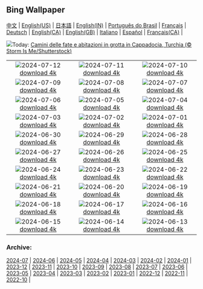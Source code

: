 ## Bing Wallpaper
[中文](README.md) |                     [English(US)](en-US.md) |                     [日本語](ja-JP.md) |                     [English(IN)](en-IN.md) |                     [Português do Brasil](pt-BR.md) |                     [Français](fr-FR.md) |                     [Deutsch](de-DE.md) |                     [English(CA)](en-CA.md) |                     [English(GB)](en-GB.md) |                     [Italiano](it-IT.md) |                     [Español](es-ES.md) |                     [Français(CA)](fr-CA.md) |                    

![](https://www.bing.com/th?id=OHR.CappadociaRocks_IT-IT4089475911_UHD.jpg&w=1000)Today: [Camini delle fate e abitazioni in grotta in Cappadocia, Turchia (© Storm Is Me/Shutterstock)](https://www.bing.com/th?id=OHR.CappadociaRocks_IT-IT4089475911_UHD.jpg)

|      |      |      |
| :----: | :----: | :----: |
|![](https://www.bing.com/th?id=OHR.UmbriaInternationalJazz_IT-IT2914317092_UHD.jpg&pid=hp&w=384&h=216&rs=1&c=4)2024-07-12 [download 4k](https://www.bing.com/th?id=OHR.UmbriaInternationalJazz_IT-IT2914317092_UHD.jpg)|![](https://www.bing.com/th?id=OHR.GangiSicily_IT-IT7151002440_UHD.jpg&pid=hp&w=384&h=216&rs=1&c=4)2024-07-11 [download 4k](https://www.bing.com/th?id=OHR.GangiSicily_IT-IT7151002440_UHD.jpg)|![](https://www.bing.com/th?id=OHR.UbudBali_IT-IT6720560821_UHD.jpg&pid=hp&w=384&h=216&rs=1&c=4)2024-07-10 [download 4k](https://www.bing.com/th?id=OHR.UbudBali_IT-IT6720560821_UHD.jpg)|
|![](https://www.bing.com/th?id=OHR.TalampayaNP_IT-IT6470526392_UHD.jpg&pid=hp&w=384&h=216&rs=1&c=4)2024-07-09 [download 4k](https://www.bing.com/th?id=OHR.TalampayaNP_IT-IT6470526392_UHD.jpg)|![](https://www.bing.com/th?id=OHR.NorwayBlueberries_IT-IT6071091887_UHD.jpg&pid=hp&w=384&h=216&rs=1&c=4)2024-07-08 [download 4k](https://www.bing.com/th?id=OHR.NorwayBlueberries_IT-IT6071091887_UHD.jpg)|![](https://www.bing.com/th?id=OHR.YenBaiTerraces_IT-IT5762432409_UHD.jpg&pid=hp&w=384&h=216&rs=1&c=4)2024-07-07 [download 4k](https://www.bing.com/th?id=OHR.YenBaiTerraces_IT-IT5762432409_UHD.jpg)|
|![](https://www.bing.com/th?id=OHR.ConwyRiver_IT-IT5239937929_UHD.jpg&pid=hp&w=384&h=216&rs=1&c=4)2024-07-06 [download 4k](https://www.bing.com/th?id=OHR.ConwyRiver_IT-IT5239937929_UHD.jpg)|![](https://www.bing.com/th?id=OHR.NoahBeach_IT-IT4884170767_UHD.jpg&pid=hp&w=384&h=216&rs=1&c=4)2024-07-05 [download 4k](https://www.bing.com/th?id=OHR.NoahBeach_IT-IT4884170767_UHD.jpg)|![](https://www.bing.com/th?id=OHR.ZaharaDeLaSierra_IT-IT4545122871_UHD.jpg&pid=hp&w=384&h=216&rs=1&c=4)2024-07-04 [download 4k](https://www.bing.com/th?id=OHR.ZaharaDeLaSierra_IT-IT4545122871_UHD.jpg)|
|![](https://www.bing.com/th?id=OHR.MeerkatManor_IT-IT4262281606_UHD.jpg&pid=hp&w=384&h=216&rs=1&c=4)2024-07-03 [download 4k](https://www.bing.com/th?id=OHR.MeerkatManor_IT-IT4262281606_UHD.jpg)|![](https://www.bing.com/th?id=OHR.PalioDiSiena_IT-IT3821584862_UHD.jpg&pid=hp&w=384&h=216&rs=1&c=4)2024-07-02 [download 4k](https://www.bing.com/th?id=OHR.PalioDiSiena_IT-IT3821584862_UHD.jpg)|![](https://www.bing.com/th?id=OHR.ItalicaRuins_IT-IT3637207546_UHD.jpg&pid=hp&w=384&h=216&rs=1&c=4)2024-07-01 [download 4k](https://www.bing.com/th?id=OHR.ItalicaRuins_IT-IT3637207546_UHD.jpg)|
|![](https://www.bing.com/th?id=OHR.PrideItalia_IT-IT3295714060_UHD.jpg&pid=hp&w=384&h=216&rs=1&c=4)2024-06-30 [download 4k](https://www.bing.com/th?id=OHR.PrideItalia_IT-IT3295714060_UHD.jpg)|![](https://www.bing.com/th?id=OHR.TourCorsica_IT-IT2275929155_UHD.jpg&pid=hp&w=384&h=216&rs=1&c=4)2024-06-29 [download 4k](https://www.bing.com/th?id=OHR.TourCorsica_IT-IT2275929155_UHD.jpg)|![](https://www.bing.com/th?id=OHR.ChristopherPark_IT-IT1992922645_UHD.jpg&pid=hp&w=384&h=216&rs=1&c=4)2024-06-28 [download 4k](https://www.bing.com/th?id=OHR.ChristopherPark_IT-IT1992922645_UHD.jpg)|
|![](https://www.bing.com/th?id=OHR.FlorenceDuomo_IT-IT5589174181_UHD.jpg&pid=hp&w=384&h=216&rs=1&c=4)2024-06-27 [download 4k](https://www.bing.com/th?id=OHR.FlorenceDuomo_IT-IT5589174181_UHD.jpg)|![](https://www.bing.com/th?id=OHR.CardinalfishAnemone_IT-IT5257002350_UHD.jpg&pid=hp&w=384&h=216&rs=1&c=4)2024-06-26 [download 4k](https://www.bing.com/th?id=OHR.CardinalfishAnemone_IT-IT5257002350_UHD.jpg)|![](https://www.bing.com/th?id=OHR.FireWave_IT-IT4832147004_UHD.jpg&pid=hp&w=384&h=216&rs=1&c=4)2024-06-25 [download 4k](https://www.bing.com/th?id=OHR.FireWave_IT-IT4832147004_UHD.jpg)|
|![](https://www.bing.com/th?id=OHR.FloresIsland_IT-IT4545607892_UHD.jpg&pid=hp&w=384&h=216&rs=1&c=4)2024-06-24 [download 4k](https://www.bing.com/th?id=OHR.FloresIsland_IT-IT4545607892_UHD.jpg)|![](https://www.bing.com/th?id=OHR.DhakaBangladesh_IT-IT6657097189_UHD.jpg&pid=hp&w=384&h=216&rs=1&c=4)2024-06-23 [download 4k](https://www.bing.com/th?id=OHR.DhakaBangladesh_IT-IT6657097189_UHD.jpg)|![](https://www.bing.com/th?id=OHR.BrazilRainforest_IT-IT5114382105_UHD.jpg&pid=hp&w=384&h=216&rs=1&c=4)2024-06-22 [download 4k](https://www.bing.com/th?id=OHR.BrazilRainforest_IT-IT5114382105_UHD.jpg)|
|![](https://www.bing.com/th?id=OHR.LewaGiraffe_IT-IT6350350663_UHD.jpg&pid=hp&w=384&h=216&rs=1&c=4)2024-06-21 [download 4k](https://www.bing.com/th?id=OHR.LewaGiraffe_IT-IT6350350663_UHD.jpg)|![](https://www.bing.com/th?id=OHR.SummerTree_IT-IT6031529080_UHD.jpg&pid=hp&w=384&h=216&rs=1&c=4)2024-06-20 [download 4k](https://www.bing.com/th?id=OHR.SummerTree_IT-IT6031529080_UHD.jpg)|![](https://www.bing.com/th?id=OHR.CuxhavenTower_IT-IT3147341965_UHD.jpg&pid=hp&w=384&h=216&rs=1&c=4)2024-06-19 [download 4k](https://www.bing.com/th?id=OHR.CuxhavenTower_IT-IT3147341965_UHD.jpg)|
|![](https://www.bing.com/th?id=OHR.LupinIceland_IT-IT2902162777_UHD.jpg&pid=hp&w=384&h=216&rs=1&c=4)2024-06-18 [download 4k](https://www.bing.com/th?id=OHR.LupinIceland_IT-IT2902162777_UHD.jpg)|![](https://www.bing.com/th?id=OHR.HummingThistle_IT-IT2672242113_UHD.jpg&pid=hp&w=384&h=216&rs=1&c=4)2024-06-17 [download 4k](https://www.bing.com/th?id=OHR.HummingThistle_IT-IT2672242113_UHD.jpg)|![](https://www.bing.com/th?id=OHR.TodiView_IT-IT4184020567_UHD.jpg&pid=hp&w=384&h=216&rs=1&c=4)2024-06-16 [download 4k](https://www.bing.com/th?id=OHR.TodiView_IT-IT4184020567_UHD.jpg)|
|![](https://www.bing.com/th?id=OHR.NazareWave_IT-IT1958162870_UHD.jpg&pid=hp&w=384&h=216&rs=1&c=4)2024-06-15 [download 4k](https://www.bing.com/th?id=OHR.NazareWave_IT-IT1958162870_UHD.jpg)|![](https://www.bing.com/th?id=OHR.KokinoMacedonia_IT-IT5698531580_UHD.jpg&pid=hp&w=384&h=216&rs=1&c=4)2024-06-14 [download 4k](https://www.bing.com/th?id=OHR.KokinoMacedonia_IT-IT5698531580_UHD.jpg)|![](https://www.bing.com/th?id=OHR.RegistanUzbekistan_IT-IT8716524920_UHD.jpg&pid=hp&w=384&h=216&rs=1&c=4)2024-06-13 [download 4k](https://www.bing.com/th?id=OHR.RegistanUzbekistan_IT-IT8716524920_UHD.jpg)|


### Archive:
[2024-07](archive/it-IT/202407/README.md) | [2024-06](archive/it-IT/202406/README.md) | [2024-05](archive/it-IT/202405/README.md) | [2024-04](archive/it-IT/202404/README.md) | [2024-03](archive/it-IT/202403/README.md) | [2024-02](archive/it-IT/202402/README.md) | [2024-01](archive/it-IT/202401/README.md) | [2023-12](archive/it-IT/202312/README.md) | [2023-11](archive/it-IT/202311/README.md) | [2023-10](archive/it-IT/202310/README.md) | [2023-09](archive/it-IT/202309/README.md) | [2023-08](archive/it-IT/202308/README.md) | [2023-07](archive/it-IT/202307/README.md) | [2023-06](archive/it-IT/202306/README.md) | [2023-05](archive/it-IT/202305/README.md) | [2023-04](archive/it-IT/202304/README.md) | [2023-03](archive/it-IT/202303/README.md) | [2023-02](archive/it-IT/202302/README.md) | [2023-01](archive/it-IT/202301/README.md) | [2022-12](archive/it-IT/202212/README.md) | [2022-11](archive/it-IT/202211/README.md) | [2022-10](archive/it-IT/202210/README.md) | 